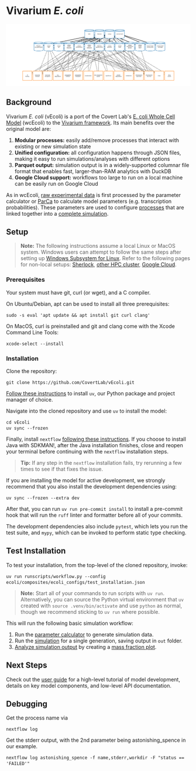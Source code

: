 # Vivarium *E. coli*

![vivarium](doc/_static/ecoli_master_topology.png)

## Background

Vivarium *E. coli* (vEcoli) is a port of the Covert Lab's 
[E. coli Whole Cell Model](https://github.com/CovertLab/wcEcoli) (wcEcoli)
to the [Vivarium framework](https://github.com/vivarium-collective/vivarium-core).
Its main benefits over the original model are:

1. **Modular processes:** easily add/remove processes that interact with
    existing or new simulation state
2. **Unified configuration:** all configuration happens through JSON files,
    making it easy to run simulations/analyses with different options
3. **Parquet output:** simulation output is in a widely-supported columnar
    file format that enables fast, larger-than-RAM analytics with DuckDB
4. **Google Cloud support:** workflows too large to run on a local machine
    can be easily run on Google Cloud

As in wcEcoli, [raw experimental data](reconstruction/ecoli/flat) is first processed
by the parameter calculator or [ParCa](reconstruction/ecoli/fit_sim_data_1.py) to calculate 
model parameters (e.g. transcription probabilities). These parameters are used to configure
[processes](ecoli/processes) that are linked together into a
[complete simulation](ecoli/experiments/ecoli_master_sim.py).

## Setup

> **Note:** The following instructions assume a local Linux or MacOS system. Windows users can
> attempt to follow the same steps after setting up 
> [Windows Subsystem for Linux](https://learn.microsoft.com/en-us/windows/wsl/install). Refer to the following pages for non-local setups:
> [Sherlock](https://covertlab.github.io/vEcoli/workflows.html#sherlock),
> [other HPC cluster](https://covertlab.github.io/vEcoli/workflows.html#other-hpc-clusters),
> [Google Cloud](https://covertlab.github.io/vEcoli/gcloud.html).

### Prerequisites

Your system must have git, curl (or wget), and a C compiler.

On Ubuntu/Debian, apt can be used to install all three prerequisites:

    sudo -s eval 'apt update && apt install git curl clang'

On MacOS, curl is preinstalled and git and clang come with the Xcode Command Line Tools:

    xcode-select --install

### Installation

Clone the repository:

    git clone https://github.com/CovertLab/vEcoli.git

[Follow these instructions](https://docs.astral.sh/uv/getting-started/installation/)
to install `uv`, our Python package and project manager of choice.

Navigate into the cloned repository and use `uv` to install the model:

    cd vEcoli
    uv sync --frozen

Finally, install `nextflow` [following these instructions](https://www.nextflow.io/docs/latest/install.html).
If you choose to install Java with SDKMAN!, after the Java installation
finishes, close and reopen your terminal before continuing with the
`nextflow` installation steps.

> **Tip:** If any step in the `nextflow` installation fails,
> try rerunning a few times to see if that fixes the issue.

If you are installing the model for active development, we strongly
recommend that you also install the development dependencies using:

    uv sync --frozen --extra dev

After that, you can run ``uv run pre-commit install`` to install
a pre-commit hook that will run the ``ruff`` linter and formatter
before all of your commits.

The development dependencies also include ``pytest``, which lets
you run the test suite, and ``mypy``, which can be invoked to
perform static type checking.

## Test Installation

To test your installation, from the top-level of the cloned repository, invoke:

    uv run runscripts/workflow.py --config ecoli/composites/ecoli_configs/test_installation.json

> **Note:** Start all of your commands to run scripts with `uv run`. Alternatively,
> you can source the Python virtual environment that `uv` created with
> `source .venv/bin/activate` and use `python` as normal, though we recommend
> sticking to `uv run` where possible.

This will run the following basic simulation workflow:

1. Run the [parameter calculator](runscripts/parca.py) to generate simulation data.
2. Run the [simulation](ecoli/experiments/ecoli_master_sim.py)
    for a single generation, saving output in `out` folder.
3. [Analyze simulation output](runscripts/analysis.py) by creating a
    [mass fraction plot](ecoli/analysis/single/mass_fraction_summary.py).


## Next Steps
Check out the [user guide](https://covertlab.github.io/vEcoli/) for a high-level
tutorial of model development, details on key model components, and low-level API documentation.


## Debugging
Get the process name via

    nextflow log

Get the stderr output, with the 2nd parameter being astonishing_spence in our example.

    nextflow log astonishing_spence -f name,stderr,workdir -F "status == 'FAILED'"

